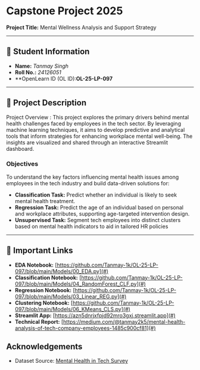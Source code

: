 # Capstone Project 2025  
**Project Title:** Mental Wellness Analysis and Support Strategy  



---

## 🧾 Student Information  
- **Name:** *Tanmay Singh*  
- **Roll No.:** *24126051*  
- **OpenLearn ID (OL ID):**OL-25-LP-097**  

---

## 📝 Project Description  
Project Overview : 
This project explores the primary drivers behind mental health challenges faced by employees in the tech sector. By leveraging machine learning techniques, it aims to develop predictive and analytical tools that inform strategies for enhancing workplace mental well-being. The insights are visualized and shared through an interactive Streamlit dashboard.


### **Objectives**
To understand the key factors influencing mental health issues among employees in the tech industry and
build data-driven solutions for:
- **Classification Task:** Predict whether an individual is likely to seek mental health treatment.
- **Regression Task:** Predict the age of an individual based on personal and workplace attributes, supporting age-targeted intervention design.
- **Unsupervised Task:** Segment tech employees into distinct clusters based on mental health indicators to aid in tailored HR policies
---

## 🔗 Important Links  
- **EDA Notebook:** [https://github.com/Tanmay-1k/OL-25-LP-097/blob/main/Models/00_EDA.py](#)
- **Classification Notebook:** [https://github.com/Tanmay-1k/OL-25-LP-097/blob/main/Models/04_RandomForest_CLF.py](#)
- **Regression Notebook:** [https://github.com/Tanmay-1k/OL-25-LP-097/blob/main/Models/03_Linear_REG.py](#)
- **Clustering Notebook:** [https://github.com/Tanmay-1k/OL-25-LP-097/blob/main/Models/06_KMeans_CLS.py](#)
- **Streamlit App:** [https://azn5dnrjxfpjd92mro3gxj.streamlit.app](#)  
- **Technical Report:** [https://medium.com/@tanmay2k5/mental-health-analysis-of-tech-company-employees-1485c900cf81](#) 






## Acknowledgements
- Dataset Source: [Mental Health in Tech Survey](https://www.kaggle.com/datasets/osmi/mental-health-in-tech-survey)




